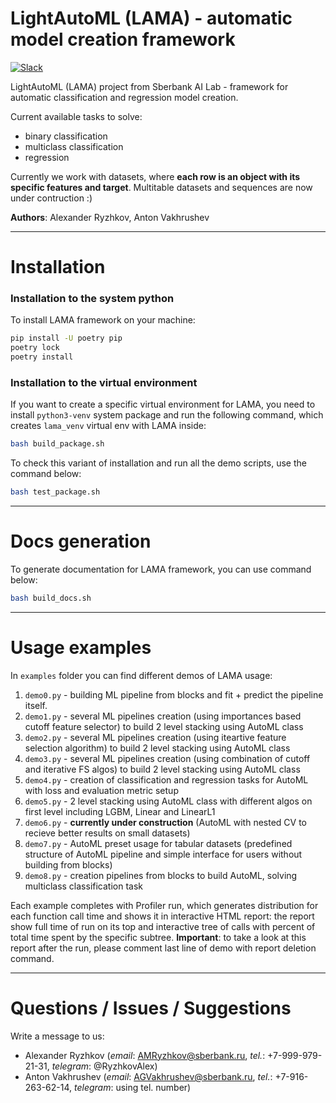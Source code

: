 # LightAutoML (LAMA) - automatic model creation framework

[![Slack](https://lightautoml-slack.herokuapp.com/badge.svg)](https://lightautoml-slack.herokuapp.com)

LightAutoML (LAMA) project from Sberbank AI Lab - framework for automatic classification and regression model creation.

Current available tasks to solve:
- binary classification
- multiclass classification
- regression

Currently we work with datasets, where **each row is an object with its specific features and target**. Multitable datasets and sequences are now under contruction :)

**Authors**: Alexander Ryzhkov, Anton Vakhrushev

*******
# Installation
### Installation to the system python
To install LAMA framework on your machine:
```bash 
pip install -U poetry pip
poetry lock
poetry install
```
### Installation to the virtual environment
If you want to create a specific virtual environment for LAMA, you need to install  `python3-venv` system package and run the following command, which creates `lama_venv` virtual env with LAMA inside:
```bash 
bash build_package.sh
```
To check this variant of installation and run all the demo scripts, use the command below:
```bash 
bash test_package.sh
```
*******
# Docs generation
To generate documentation for LAMA framework, you can use command below:
```bash 
bash build_docs.sh
```
*******
# Usage examples

In `examples` folder you can find different demos of LAMA usage:
1. `demo0.py` - building ML pipeline from blocks and fit + predict the pipeline itself.
2. `demo1.py` - several ML pipelines creation (using importances based cutoff feature selector) to build 2 level stacking using AutoML class
3. `demo2.py` - several ML pipelines creation (using iteartive feature selection algorithm) to build 2 level stacking using AutoML class
4. `demo3.py` - several ML pipelines creation (using combination of cutoff and iterative FS algos) to build 2 level stacking using AutoML class
5. `demo4.py` - creation of classification and regression tasks for AutoML with loss and evaluation metric setup
6. `demo5.py` - 2 level stacking using AutoML class with different algos on first level including LGBM, Linear and LinearL1
7. `demo6.py` - **currently under construction** (AutoML with nested CV to recieve better results on small datasets)
8. `demo7.py` - AutoML preset usage for tabular datasets (predefined structure of AutoML pipeline and simple interface for users without building from blocks)
9. `demo8.py` - creation pipelines from blocks to build AutoML, solving multiclass classification task

Each example completes with Profiler run, which generates distribution for each function call time and shows it in interactive HTML report: the report show full time of run on its top and interactive tree of calls with percent of total time spent by the specific subtree. **Important**: to take a look at this report after the run, please comment last line of demo with report deletion command. 

*******
# Questions / Issues / Suggestions 

Write a message to us:
- Alexander Ryzhkov (_email_: AMRyzhkov@sberbank.ru, _tel._: +7-999-979-21-31, _telegram_: @RyzhkovAlex)
- Anton Vakhrushev (_email_: AGVakhrushev@sberbank.ru, _tel._: +7-916-263-62-14, _telegram_: using tel. number)





